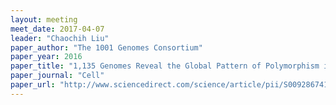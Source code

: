 ```yaml
---
layout: meeting
meet_date: 2017-04-07
leader: "Chaochih Liu"
paper_author: "The 1001 Genomes Consortium"
paper_year: 2016
paper_title: "1,135 Genomes Reveal the Global Pattern of Polymorphism in  <i>Arabidopsis thaliana</i>"
paper_journal: "Cell"
paper_url: "http://www.sciencedirect.com/science/article/pii/S0092867416306675"
---
```

